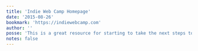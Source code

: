 ```yaml
---
title: 'Indie Web Camp Homepage'
date: '2015-08-26'
bookmark: 'https://indiewebcamp.com'
author: ''
posse: 'This is a great resource for starting to take the next steps to owning your own data.'
notes: false
---
```

